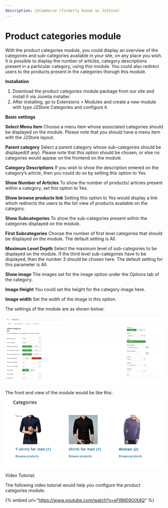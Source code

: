 ```yaml
---
description: J2Commerce (formerly known as J2Store)
---
```


# Product categories module

With the product categories module, you could display an overview of the categories and sub-categories available in your site, on any place you wish. It is possible to display the number of articles, category descriptions present in a particular category, using this module. You could also redirect users to the products present in the categories thorugh this module.

**Installation**

1. Download the product categories module package from our site and install it via Joomla installer.
2. After installing, go to Extensions > Modules and create a new module with type J2Store Categories and configure it.

**Basic settings**

**Select Menu item** Choose a menu item whose associated categories should be displayed on the module. Please note that you should have a menu item with the J2Store layout.

**Parent category** Select a parent category whose sub-categories should be displayed(if any). Please note that this option should be chosen, or else no categories would appear on the frontend on the module.

**Category Descriptions** If you wish to show the description entered on the category’s article, then you could do so by setting this option to Yes.

**Show Number of Articles** To show the number of products/ articles present within a category, set this option to Yes.

**Show browse products link** Setting this option to Yes would display a link which redirects the users to the list view of products available on the category.

**Show Subcategories** To show the sub-categories present within the categories displayed on the module.

**First Subcategories** Choose the number of first level categories that should be displayed on the module. The default setting is All.

**Maximum Level Depth** Select the maximum level of sub-categories to be displayed on the module. If the third level sub-categories have to be displayed, then the number 3 should be chosen here. The default setting for this parameter is All.

**Show image** The images set for the image option under the Options tab of the category.

**Image Height** You could set the height for the category image here.

**Image width** Set the width of the image in this option.

The settings of the module are as shown below:

![](https://raw.githubusercontent.com/j2store/doc-images/master/modules/product-categories-module/pcm01.png)

The front end view of the module would be like this:

![](https://raw.githubusercontent.com/j2store/doc-images/master/modules/product-categories-module/pcm02.png)

Video Tutorial:

The following video tutorial would help you configure the product categories module:

{% embed url="https://www.youtube.com/watch?v=eFRM09OjX4Q" %}
